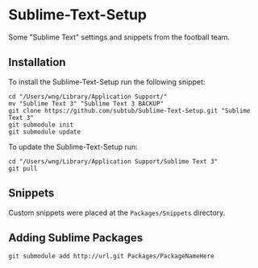 # Sublime-Text-Setup

Some "Sublime Text" settings and snippets from the football team.


## Installation

To install the Sublime-Text-Setup run the following snippet:

```
cd "/Users/wng/Library/Application Support/"
mv "Sublime Text 3" "Sublime Text 3 BACKUP"
git clone https://github.com/subtub/Sublime-Text-Setup.git "Sublime Text 3"
git submodule init
git submodule update
```

To update the Sublime-Text-Setup run:

```
cd "/Users/wng/Library/Application Support/Sublime Text 3"
git pull
```


## Snippets

Custom snippets were placed at the `Packages/Snippets` directory.


## Adding Sublime Packages

```
git submodule add http://url.git Packages/PackageNameHere
```
